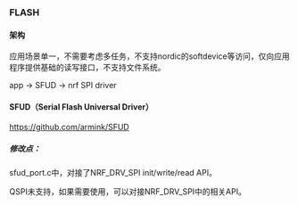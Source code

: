 ### FLASH

#### 架构 

应用场景单一，不需要考虑多任务，不支持nordic的softdevice等访问，仅向应用程序提供基础的读写接口，不支持文件系统。

app -> SFUD -> nrf SPI driver

#### SFUD（Serial Flash Universal Driver）

https://github.com/armink/SFUD

##### 修改点：
sfud_port.c中，对接了NRF_DRV_SPI init/write/read API。

QSPI未支持，如果需要使用，可以对接NRF_DRV_SPI中的相关API。

